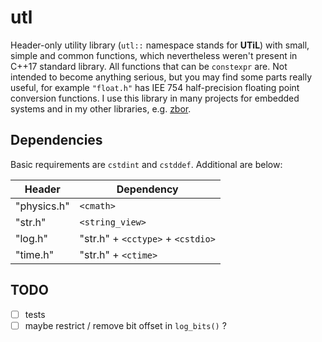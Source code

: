 # utl

Header-only utility library (`utl::` namespace stands for __UTiL__) with small, simple and common functions, which nevertheless weren't present in C++17 standard library. All functions that can be `constexpr` are. Not intended to become anything serious, but you may find some parts really useful, for example `"float.h"` has IEE 754 half-precision floating point conversion functions. I use this library in many projects for embedded systems and in my other libraries, e.g. [zbor][1].

## Dependencies 

Basic requirements are `cstdint` and `cstddef`. Additional are below:

| Header        | Dependency                        |
| ------------- | --------------------------------- |
| "physics.h"   | `<cmath>`                         |
| "str.h"       | `<string_view>`                   |
| "log.h"       | "str.h" + `<cctype>` + `<cstdio>` |
| "time.h"      | "str.h" + `<ctime>`               |

## TODO

- [ ] tests
- [ ] maybe restrict / remove bit offset in `log_bits()` ?

[1]: https://github.com/nth-eye/zbor